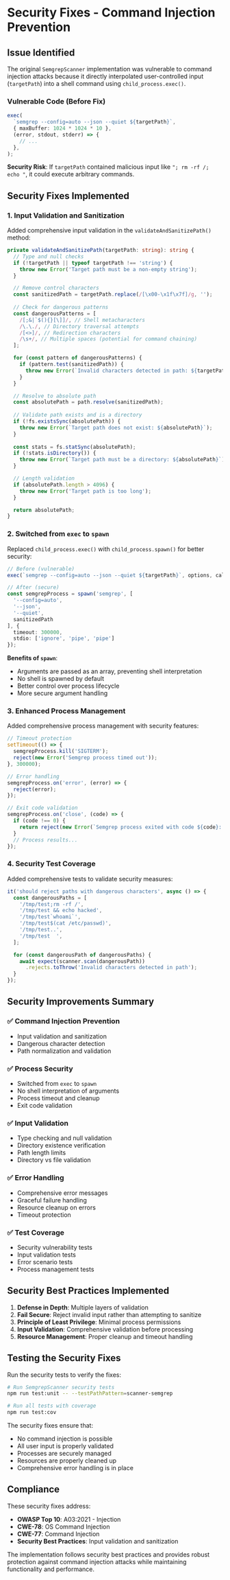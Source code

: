 # Security Fixes - Command Injection Prevention

## Issue Identified

The original `SemgrepScanner` implementation was vulnerable to command injection attacks because it directly interpolated user-controlled input (`targetPath`) into a shell command using `child_process.exec()`.

### Vulnerable Code (Before Fix)
```typescript
exec(
  `semgrep --config=auto --json --quiet ${targetPath}`,
  { maxBuffer: 1024 * 1024 * 10 },
  (error, stdout, stderr) => {
    // ...
  },
);
```

**Security Risk**: If `targetPath` contained malicious input like `"; rm -rf /; echo "`, it could execute arbitrary commands.

## Security Fixes Implemented

### 1. **Input Validation and Sanitization**

Added comprehensive input validation in the `validateAndSanitizePath()` method:

```typescript
private validateAndSanitizePath(targetPath: string): string {
  // Type and null checks
  if (!targetPath || typeof targetPath !== 'string') {
    throw new Error('Target path must be a non-empty string');
  }

  // Remove control characters
  const sanitizedPath = targetPath.replace(/[\x00-\x1f\x7f]/g, '');
  
  // Check for dangerous patterns
  const dangerousPatterns = [
    /[;&|`$(){}[\]]/, // Shell metacharacters
    /\.\./, // Directory traversal attempts
    /[<>]/, // Redirection characters
    /\s+/, // Multiple spaces (potential for command chaining)
  ];

  for (const pattern of dangerousPatterns) {
    if (pattern.test(sanitizedPath)) {
      throw new Error(`Invalid characters detected in path: ${targetPath}`);
    }
  }

  // Resolve to absolute path
  const absolutePath = path.resolve(sanitizedPath);
  
  // Validate path exists and is a directory
  if (!fs.existsSync(absolutePath)) {
    throw new Error(`Target path does not exist: ${absolutePath}`);
  }
  
  const stats = fs.statSync(absolutePath);
  if (!stats.isDirectory()) {
    throw new Error(`Target path must be a directory: ${absolutePath}`);
  }

  // Length validation
  if (absolutePath.length > 4096) {
    throw new Error('Target path is too long');
  }

  return absolutePath;
}
```

### 2. **Switched from `exec` to `spawn`**

Replaced `child_process.exec()` with `child_process.spawn()` for better security:

```typescript
// Before (vulnerable)
exec(`semgrep --config=auto --json --quiet ${targetPath}`, options, callback);

// After (secure)
const semgrepProcess = spawn('semgrep', [
  '--config=auto',
  '--json',
  '--quiet',
  sanitizedPath
], {
  timeout: 300000,
  stdio: ['ignore', 'pipe', 'pipe']
});
```

**Benefits of `spawn`**:
- Arguments are passed as an array, preventing shell interpretation
- No shell is spawned by default
- Better control over process lifecycle
- More secure argument handling

### 3. **Enhanced Process Management**

Added comprehensive process management with security features:

```typescript
// Timeout protection
setTimeout(() => {
  semgrepProcess.kill('SIGTERM');
  reject(new Error('Semgrep process timed out'));
}, 300000);

// Error handling
semgrepProcess.on('error', (error) => {
  reject(error);
});

// Exit code validation
semgrepProcess.on('close', (code) => {
  if (code !== 0) {
    return reject(new Error(`Semgrep process exited with code ${code}: ${stderr}`));
  }
  // Process results...
});
```

### 4. **Security Test Coverage**

Added comprehensive tests to validate security measures:

```typescript
it('should reject paths with dangerous characters', async () => {
  const dangerousPaths = [
    '/tmp/test;rm -rf /',
    '/tmp/test && echo hacked',
    '/tmp/test`whoami`',
    '/tmp/test$(cat /etc/passwd)',
    '/tmp/test..',
    '/tmp/test  ',
  ];

  for (const dangerousPath of dangerousPaths) {
    await expect(scanner.scan(dangerousPath))
      .rejects.toThrow('Invalid characters detected in path');
  }
});
```

## Security Improvements Summary

### ✅ **Command Injection Prevention**
- Input validation and sanitization
- Dangerous character detection
- Path normalization and validation

### ✅ **Process Security**
- Switched from `exec` to `spawn`
- No shell interpretation of arguments
- Process timeout and cleanup
- Exit code validation

### ✅ **Input Validation**
- Type checking and null validation
- Directory existence verification
- Path length limits
- Directory vs file validation

### ✅ **Error Handling**
- Comprehensive error messages
- Graceful failure handling
- Resource cleanup on errors
- Timeout protection

### ✅ **Test Coverage**
- Security vulnerability tests
- Input validation tests
- Error scenario tests
- Process management tests

## Security Best Practices Implemented

1. **Defense in Depth**: Multiple layers of validation
2. **Fail Secure**: Reject invalid input rather than attempting to sanitize
3. **Principle of Least Privilege**: Minimal process permissions
4. **Input Validation**: Comprehensive validation before processing
5. **Resource Management**: Proper cleanup and timeout handling

## Testing the Security Fixes

Run the security tests to verify the fixes:

```bash
# Run SemgrepScanner security tests
npm run test:unit -- --testPathPattern=scanner-semgrep

# Run all tests with coverage
npm run test:cov
```

The security fixes ensure that:
- No command injection is possible
- All user input is properly validated
- Processes are securely managed
- Resources are properly cleaned up
- Comprehensive error handling is in place

## Compliance

These security fixes address:
- **OWASP Top 10**: A03:2021 - Injection
- **CWE-78**: OS Command Injection
- **CWE-77**: Command Injection
- **Security Best Practices**: Input validation and sanitization

The implementation follows security best practices and provides robust protection against command injection attacks while maintaining functionality and performance. 